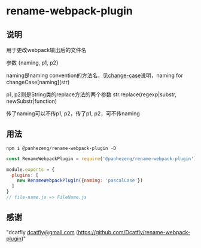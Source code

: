 # rename-webpack-plugin

## 说明

用于更改webpack输出后的文件名

参数
{naming, p1, p2}

naming是naming convention的方法名，见[change-case](https://www.npmjs.com/package/change-case)说明，naming for changeCase\[naming](str)

p1, p2则是String类的replace方法的两个参数 str.replace(regexp|substr, newSubstr|function)

传了naming可以不传p1, p2，传了p1, p2，可不传naming

## 用法

`npm i @panhezeng/rename-webpack-plugin -D`

```javascript
const RenameWebpackPlugin = require('@panhezeng/rename-webpack-plugin')

module.exports = {
  plugins: [
    new RenameWebpackPlugin({naming: 'pascalCase'})
  ]
}
// file-name.js => FileName.js
```

## 感谢

"dcatfly <dcatfly@gmail.com> (https://github.com/Dcatfly/rename-webpack-plugin)"

